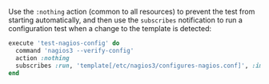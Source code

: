 Use the `:nothing` action (common to all resources) to prevent the test
from starting automatically, and then use the `subscribes` notification
to run a configuration test when a change to the template is detected:

``` ruby
execute 'test-nagios-config' do
  command 'nagios3 --verify-config'
  action :nothing
  subscribes :run, 'template[/etc/nagios3/configures-nagios.conf]', :immediately
end
```